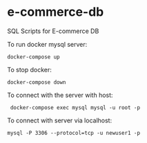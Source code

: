 # e-commerce-db
SQL Scripts for E-commerce DB

To run docker mysql server: 
```
docker-compose up
```

To stop docker:
```
docker-compose down
```

To connect with the server with host:
```
 docker-compose exec mysql mysql -u root -p
```

To connect with server via localhost:
```
mysql -P 3306 --protocol=tcp -u newuser1 -p
```
